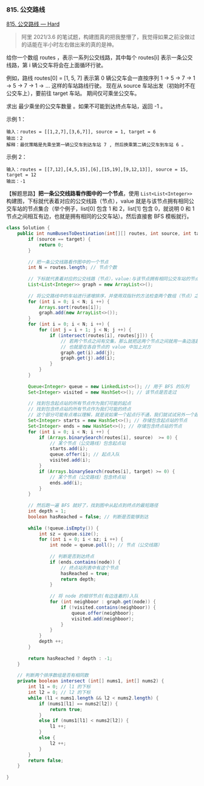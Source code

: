 ### 815. 公交路线

[815. 公交路线 — Hard](https://leetcode-cn.com/problems/bus-routes/)

> 阿里 2021/3.6 的笔试题，构建图真的把我整懵了，我觉得如果之前没做过的话能在半小时左右做出来的真的是神。

给你一个数组 routes ，表示一系列公交线路，其中每个 routes[i] 表示一条公交线路，第 i 辆公交车将会在上面循环行驶。

例如，路线 routes[0] = [1, 5, 7] 表示第 0 辆公交车会一直按序列 1 -> 5 -> 7 -> 1 -> 5 -> 7 -> 1 -> ... 这样的车站路线行驶。
现在从 source 车站出发（初始时不在公交车上），要前往 target 车站。 期间仅可乘坐公交车。

求出 最少乘坐的公交车数量 。如果不可能到达终点车站，返回 -1 。

示例 1：

```
输入：routes = [[1,2,7],[3,6,7]], source = 1, target = 6
输出：2
解释：最优策略是先乘坐第一辆公交车到达车站 7 , 然后换乘第二辆公交车到车站 6 。 
```


示例 2：

```
输入：routes = [[7,12],[4,5,15],[6],[15,19],[9,12,13]], source = 15, target = 12
输出：-1
```

【解题思路】**把一条公交线路看作图中的一个节点**，使用 `List<List<Integer>>` 构建图，下标就代表着对应的公交线路（节点），value 就是与该节点拥有相同公交车站的节点集合（举个例子，list[0] 包含 1 和 2，list[1] 包含 0，就说明 0 和 1 节点之间相互有边，也就是拥有相同的公交车站）。然后直接套 BFS 模板就行。

```java
class Solution {
    public int numBusesToDestination(int[][] routes, int source, int target) {
        if (source == target) {
            return 0;
        }
        
        // 把一条公交线路看作图中的一个节点
        int N = routes.length; // 节点个数
        
        // 下标就代表着对应的公交线路（节点），value:与该节点拥有相同公交车站的节点集合
        List<List<Integer>> graph = new ArrayList<>();
        
        // 将公交路线中的车站进行递增排序，并使用双指针的方法检查两个数组（节点）之间是否有交集
        for (int i = 0; i < N; i ++) {
            Arrays.sort(routes[i]);
            graph.add(new ArrayList<>());
        }
        for (int i = 0; i < N; i ++) {
            for (int j = i + 1; j < N; j ++) {
                if (intersect(routes[i], routes[j])) {
                    // 若两个节点之间有交集，那么就把这两个节点之间就用一条边连起来
                    // 也就是在各自节点的 value 中加上对方
                    graph.get(i).add(j);
                    graph.get(j).add(i);
                }
            }
        }
        
        Queue<Integer> queue = new LinkedList<>(); // 用于 BFS 的队列
        Set<Integer> visited = new HashSet<>(); // 该节点是否走过
        
        // 找到包含起点站的所有节点作为我们可能的起点
        // 找到包含终点站的所有节点作为我们可能的终点
        // 这个部分可能有点难以理解，就是说如果一个起点行不通，我们就试试另外一个起点。终点也是同样的道理
        Set<Integer> starts = new HashSet<>(); // 存储包含起点站的节点
        Set<Integer> ends = new HashSet<>(); // 存储包含终点站的节点
        for (int i = 0; i < N; i ++) {
            if (Arrays.binarySearch(routes[i], source)  >= 0) {
                // 某个节点（公交路线）包含起点站
                starts.add(i);
                queue.offer(i); // 起点入队
                visited.add(i);
            }
            if (Arrays.binarySearch(routes[i], target) >= 0) {
                // 某个节点（公交路线）包含终点站
                ends.add(i);
            }
        }
        
        // 然后跑一遍 BFS 就好了，找到图中从起点到终点的最短路径
        int depth = 1;
        boolean hasReached = false; // 判断是否能够到达
        
        while (!queue.isEmpty()) {
            int sz = queue.size();
            for (int i = 0; i < sz; i ++) {
                int node = queue.poll(); // 节点（公交线路）
               
                // 判断是否到达终点
                if (ends.contains(node)) {
                    // 终点站列表中有这个节点
                    hasReached = true;
                    return depth;
                }
                
                // 将 node 的相邻节点(有边连着的)入队
                for (int neighboor : graph.get(node)) {
                    if (!visited.contains(neighboor)) {
                        queue.offer(neighboor);
                        visited.add(neighboor);
                    }
                }
            }
            depth ++;
        }
        
        return hasReached ? depth : -1;
    }
    
    // 判断两个排序数组是否有相同数
    private boolean intersect (int[] nums1, int[] nums2) {
        int l1 = 0; // l1 的下标
        int l2 = 0; // l2 的下标
        while (l1 < nums1.length && l2 < nums2.length) {
            if (nums1[l1] == nums2[l2]) {
                return true;
            }
            else if (nums1[l1] < nums2[l2]) {
                l1 ++;
            }
            else {
                l2 ++;
            }
        }
        return false;
    }
        
}
```

